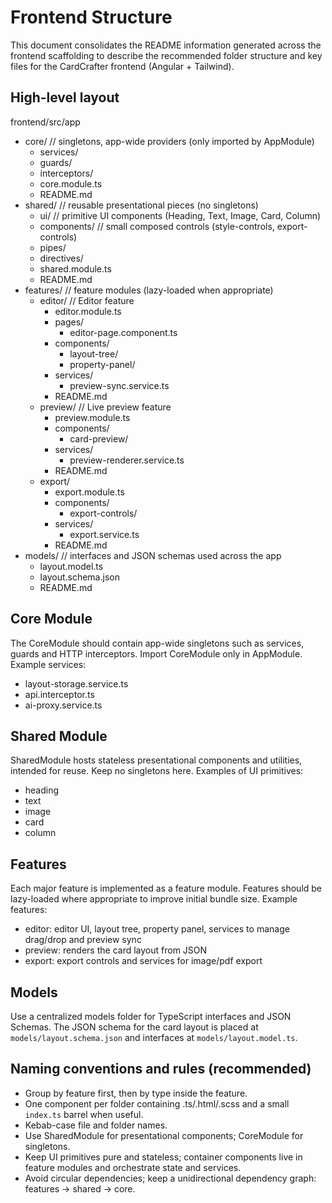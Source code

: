 # Frontend Structure

This document consolidates the README information generated across the frontend scaffolding to describe the recommended folder structure and key files for the CardCrafter frontend (Angular + Tailwind).

## High-level layout

frontend/src/app

- core/ // singletons, app-wide providers (only imported by AppModule)
  - services/
  - guards/
  - interceptors/
  - core.module.ts
  - README.md
- shared/ // reusable presentational pieces (no singletons)
  - ui/ // primitive UI components (Heading, Text, Image, Card, Column)
  - components/ // small composed controls (style-controls, export-controls)
  - pipes/
  - directives/
  - shared.module.ts
  - README.md
- features/ // feature modules (lazy-loaded when appropriate)
  - editor/ // Editor feature
    - editor.module.ts
    - pages/
      - editor-page.component.ts
    - components/
      - layout-tree/
      - property-panel/
    - services/
      - preview-sync.service.ts
    - README.md
  - preview/ // Live preview feature
    - preview.module.ts
    - components/
      - card-preview/
    - services/
      - preview-renderer.service.ts
    - README.md
  - export/
    - export.module.ts
    - components/
      - export-controls/
    - services/
      - export.service.ts
    - README.md
- models/ // interfaces and JSON schemas used across the app
  - layout.model.ts
  - layout.schema.json
  - README.md

## Core Module

The CoreModule should contain app-wide singletons such as services, guards and HTTP interceptors. Import CoreModule only in AppModule. Example services:

- layout-storage.service.ts
- api.interceptor.ts
- ai-proxy.service.ts

## Shared Module

SharedModule hosts stateless presentational components and utilities, intended for reuse. Keep no singletons here. Examples of UI primitives:

- heading
- text
- image
- card
- column

## Features

Each major feature is implemented as a feature module. Features should be lazy-loaded where appropriate to improve initial bundle size. Example features:

- editor: editor UI, layout tree, property panel, services to manage drag/drop and preview sync
- preview: renders the card layout from JSON
- export: export controls and services for image/pdf export

## Models

Use a centralized models folder for TypeScript interfaces and JSON Schemas. The JSON schema for the card layout is placed at `models/layout.schema.json` and interfaces at `models/layout.model.ts`.

## Naming conventions and rules (recommended)

- Group by feature first, then by type inside the feature.
- One component per folder containing .ts/.html/.scss and a small `index.ts` barrel when useful.
- Kebab-case file and folder names.
- Use SharedModule for presentational components; CoreModule for singletons.
- Keep UI primitives pure and stateless; container components live in feature modules and orchestrate state and services.
- Avoid circular dependencies; keep a unidirectional dependency graph: features -> shared -> core.
